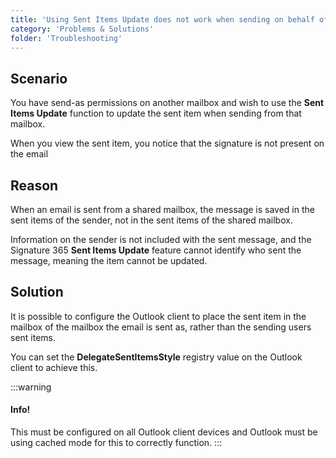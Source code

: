 ```yaml
---
title: 'Using Sent Items Update does not work when sending on behalf of another user'
category: 'Problems & Solutions'
folder: 'Troubleshooting'
---
```


## Scenario

You have send-as permissions on another mailbox and wish to use the **Sent Items Update** function to update the sent item when sending from that mailbox.

When you view the sent item, you notice that the signature is not present on the email

## Reason

When an email is sent from a shared mailbox, the message is saved in the sent items of the sender, not in the sent items of the shared mailbox.  

Information on the sender is not included with the sent message, and the Signature 365 **Sent Items Update** feature cannot identify who sent the message, meaning the item cannot be updated.

## Solution

It is possible to configure the Outlook client to place the sent item in the mailbox of the mailbox the email is sent as, rather than the sending users sent items.  

You can set the **DelegateSentItemsStyle** registry value on the Outlook client to achieve this.

:::warning
#### Info!

This must be configured on all Outlook client devices and Outlook must be using cached mode for this to correctly function.
:::